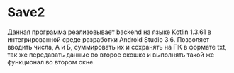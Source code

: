 # Save2
Данная программа реализовывает backend на языке Kotlin 1.3.61 в интегрированной среде разработки Android Studio 3.6.
Позволяет вводить числа, А и Б, суммировать их и сохранять на ПК в формате txt, так же передавать данные во второе окошко и выполнять такой же функционал во втором окне.
